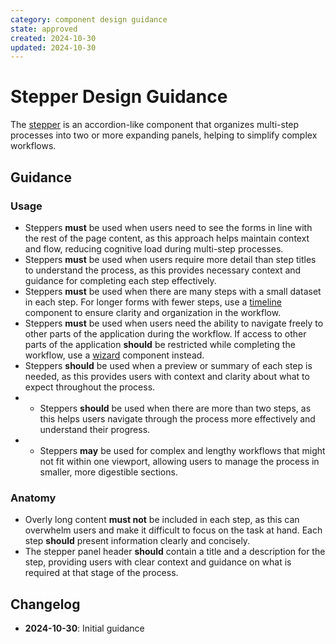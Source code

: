 ```yaml
---
category: component design guidance
state: approved
created: 2024-10-30
updated: 2024-10-30
---
```


# Stepper Design Guidance

The [stepper](https://clarity.design/documentation/stepper) is an accordion-like component that organizes multi-step processes into two or more expanding panels, helping to simplify complex workflows.

## Guidance

### Usage

- Steppers **must** be used when users need to see the forms in line with the rest of the page content, as this approach helps maintain context and flow, reducing cognitive load during multi-step processes.
- Steppers **must** be used when users require more detail than step titles to understand the process, as this provides necessary context and guidance for completing each step effectively.
- Steppers **must** be used when there are many steps with a small dataset in each step. For longer forms with fewer steps, use a [timeline](https://clarity.design/documentation/timeline) component to ensure clarity and organization in the workflow.
- Steppers **must** be used when users need the ability to navigate freely to other parts of the application during the workflow. If access to other parts of the application **should** be restricted while completing the workflow, use a [wizard](https://clarity.design/documentation/wizard) component instead.
- Steppers **should** be used when a preview or summary of each step is needed, as this provides users with context and clarity about what to expect throughout the process.
- - Steppers **should** be used when there are more than two steps, as this helps users navigate through the process more effectively and understand their progress.
- - Steppers **may** be used for complex and lengthy workflows that might not fit within one viewport, allowing users to manage the process in smaller, more digestible sections.

### Anatomy

- Overly long content **must not** be included in each step, as this can overwhelm users and make it difficult to focus on the task at hand. Each step **should** present information clearly and concisely.
- The stepper panel header **should** contain a title and a description for the step, providing users with clear context and guidance on what is required at that stage of the process.

## Changelog

- **2024-10-30**: Initial guidance
